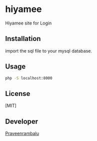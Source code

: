# hiyamee
Hiyamee site for Login


## Installation

import the sql file to your mysql database.



## Usage

```bash
php -S localhost:8000
```



## License
[MIT]



## Developer
[Praveenrambalu](https://praveenrambalu.github.io/)
